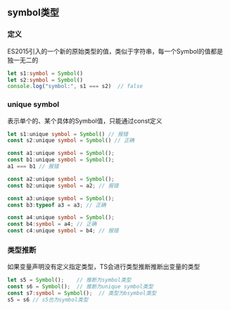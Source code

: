
## symbol类型

### 定义
ES2015引入的一个新的原始类型的值，类似于字符串，每一个Symbol的值都是独一无二的
```typescript
let s1:symbol = Symbol()
let s2:symbol = Symbol()
console.log("symbol:", s1 === s2)  // false
```

### unique symbol
表示单个的、某个具体的Symbol值，只能通过const定义
```typescript
let s1:unique symbol = Symbol() // 报错
const s2:unique symbol = Symbol() // 正确

const a1:unique symbol = Symbol();
const b1:unique symbol = Symbol();
a1 === b1 // 报错

const a2:unique symbol = Symbol();
const b2:unique symbol = a2; // 报错

const a3:unique symbol = Symbol();
const b3:typeof a3 = a3; // 正确

const a4:unique symbol = Symbol();
const b4:symbol = a4; // 正确
const c4:unique symbol = b4; // 报错
```

### 类型推断
如果变量声明没有定义指定类型，TS会进行类型推断推断出变量的类型
```typescript
let s5 = Symbol();    // 推断为symbol类型
const s6 = Symbol();  // 推断为unique symbol类型
const s7:symbol = Symbol();  // 类型为bsymbol类型
s5 = s6 // s5也为symbol类型
```
